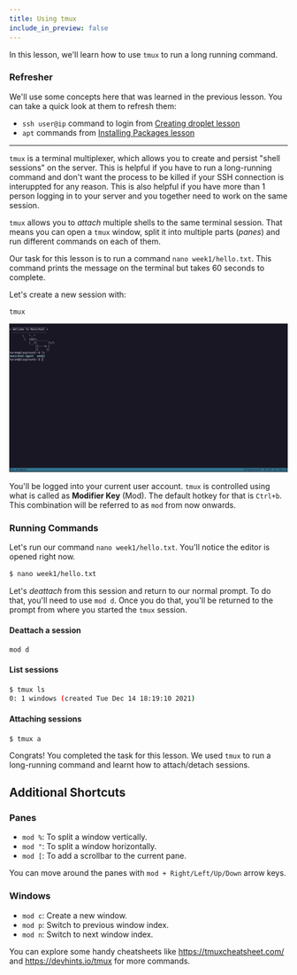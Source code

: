 ```yaml
---
title: Using tmux
include_in_preview: false
---
```


In this lesson, we'll learn how to use `tmux` to run a long running command.

### Refresher

We'll use some concepts here that was learned in the previous lesson. You can take a quick look at them to refresh them:

- `ssh user@ip` command to login from [Creating droplet lesson](./creating-droplet.md)
- `apt` commands from [Installing Packages lesson](./installing-packages.md)

---

`tmux` is a terminal multiplexer, which allows you to create and persist "shell sessions" on the server. This is helpful if you have to run a long-running command and don't want the process to be killed if your SSH connection is interuppted for any reason.
This is also helpful if you have more than 1 person logging in to your server and you together need to work on the same session.

`tmux` allows you to _attach_ multiple shells to the same terminal session. That means you can open a `tmux` window, split it into multiple parts (_panes_) and run different commands on each of them.

Our task for this lesson is to run a command `nano week1/hello.txt`. This command prints the message on the terminal but takes 60 seconds to complete.

Let's create a new session with:

```
tmux
```

![img](./img/tmux.png)

You'll be logged into your current user account. `tmux` is controlled using what is called as **Modifier Key** (Mod). The default hotkey for that is `Ctrl+b`. This combination will be referred to as `mod` from now onwards.

### Running Commands

Let's run our command `nano week1/hello.txt`. You'll notice the editor is opened right now.

```bash
$ nano week1/hello.txt
```

Let's _deattach_ from this session and return to our normal prompt. To do that, you'll need to use `mod d`. Once you do that, you'll be returned to the prompt from where you started the `tmux` session.

#### Deattach a session

```
mod d
```

#### List sessions

```bash
$ tmux ls
0: 1 windows (created Tue Dec 14 18:19:10 2021)
```

#### Attaching sessions

```
$ tmux a
```

Congrats! You completed the task for this lesson. We used `tmux` to run a long-running command and learnt how to attach/detach sessions.

## Additional Shortcuts

### Panes

- `mod %`: To split a window vertically.
- `mod "`: To split a window horizontally.
- `mod [`: To add a scrollbar to the current pane.

You can move around the panes with `mod + Right/Left/Up/Down` arrow keys.

### Windows

- `mod c`: Create a new window.
- `mod p`: Switch to previous window index.
- `mod n`: Switch to next window index.

You can explore some handy cheatsheets like https://tmuxcheatsheet.com/ and https://devhints.io/tmux for more commands.
